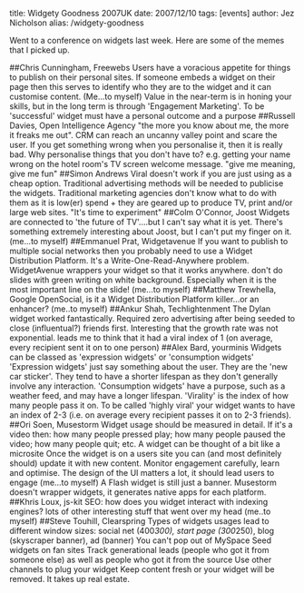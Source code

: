 title: Widgety Goodness 2007UK
date: 2007/12/10
tags: [events]
author: Jez Nicholson
alias: /widgety-goodness

Went to a conference on widgets last week. Here are some of the memes that I picked up.

##Chris Cunningham, Freewebs
Users have a voracious appetite for things to publish on their personal sites.
If someone embeds a widget on their page then this serves to identify who they are to the widget and it can customise content. (Me...to myself)
Value in the near-term is in honing your skills, but in the long term is through 'Engagement Marketing'.
To be 'successful' widget must have a personal outcome and a purpose
##Russell Davies, Open Intelligence Agency
"the more you know about me, the more it freaks me out". CRM can reach an uncanny valley point and scare the user.
If you get something wrong when you personalise it, then it is really bad. Why personalise things that you don't have to? e.g. getting your name wrong on the hotel room's TV screen welcome message.
"give me meaning, give me fun"
##Simon Andrews
Viral doesn't work if you are just using as a cheap option. Traditional advertising methods will be needed to publicise the widgets.
Traditional marketing agencies don't know what to do with them as it is low(er) spend + they are geared up to produce TV, print and/or large web sites.
"It's time to experiment"
##Colm O'Connor, Joost
Widgets are connected to 'the future of TV'....but I can't say what it is yet.
There's something extremely interesting about Joost, but I can't put my finger on it. (me...to myself)
##Emmanuel Prat, Widgetavenue
If you want to publish to multiple social networks then you probably need to use a Widget Distribution Platform.
It's a Write-One-Read-Anywhere problem. WidgetAvenue wrappers your widget so that it works anywhere.
don't do slides with green writing on white background. Especially when it is the most important line on the slide! (me...to myself)
##Matthew Trewhella, Google
OpenSocial, is it a Widget Distribution Platform killer...or an enhancer? (me..to myself)
##Ankur Shah, Techlightenment
The Dylan widget worked fantastically. Required zero advertising after being seeded to close (influentual?) friends first.
Interesting that the growth rate was not exponential. leads me to think that it had a viral index of 1 (on average, every recipient sent it on to one person)
##Alex Bard, yourminis
Widgets can be classed as 'expression widgets' or 'consumption widgets'
'Expression widgets' just say something about the user. They are the 'new car sticker'. They tend to have a shorter lifespan as they don't generally involve any interaction.
'Consumption widgets' have a purpose, such as a weather feed, and may have a longer lifespan.
'Virality' is the index of how many people pass it on. To be called 'highly viral' your widget wants to have an index of 2-3 (i.e. on average every recipient passes it on to 2-3 friends).
##Ori Soen, Musestorm
Widget usage should be measured in detail. If it's a video then: how many people pressed play; how many people paused the video; how many people quit; etc.
A widget can be thought of a bit like a microsite
Once the widget is on a users site you can (and most definitely should) update it with new content.
Monitor engagement carefully, learn and optimise.
The design of the UI matters a lot, it should lead users to engage (me...to myself)
A Flash widget is still just a banner.
Musestorm doesn't wrapper widgets, it generates native apps for each platform.
##Khris Loux, js-kit
SEO: how does you widget interact with indexing engines?
lots of other interesting stuff that went over my head (me..to myself)
##Steve Touhill, Clearspring
Types of widgets usages lead to different window sizes: social net (400*300), start page (300*250), blog (skyscraper banner), ad (banner)
You can't pop out of MySpace
Seed widgets on fan sites
Track generational leads (people who got it from someone else) as well as people who got it from the source
Use other channels to plug your widget
Keep content fresh or your widget will be removed. It takes up real estate.